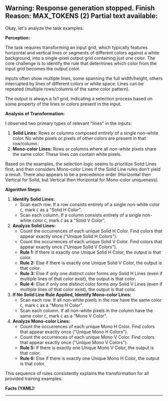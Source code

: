 Warning: Response generation stopped. Finish Reason: MAX_TOKENS (2)
Partial text available:
---
Okay, let's analyze the task examples.

**Perception:**

The task requires transforming an input grid, which typically features horizontal and vertical lines or segments of different colors against a white background, into a single-pixel output grid containing just one color. The core challenge is to identify the rule that determines which color from the input grid becomes the output color.

Inputs often show multiple lines, some spanning the full width/height, others interrupted by lines of different colors or white space. Lines can be repeated (multiple rows/columns of the same color pattern).

The output is always a 1x1 grid, indicating a selection process based on some property of the lines or colors present in the input.

**Analysis of Transformation:**

I observed two primary types of relevant "lines" in the inputs:

1.  **Solid Lines:** Rows or columns composed *entirely* of a single non-white color. No white pixels or pixels of other colors are present in that row/column.
2.  **Mono-color Lines:** Rows or columns where all *non-white* pixels share the same color. These lines *can* contain white pixels.

Based on the examples, the selection logic seems to prioritize Solid Lines first, and then considers Mono-color Lines if the Solid Line rules don't yield a result. There also appears to be a precedence order (Horizontal then Vertical for Solid, but Vertical then Horizontal for Mono-color uniqueness).

**Algorithm Steps:**

1.  **Identify Solid Lines:**
    *   Scan each row. If a row consists entirely of a single non-white color `C`, mark `C` as a "Solid H Color".
    *   Scan each column. If a column consists entirely of a single non-white color `C`, mark `C` as a "Solid V Color".
2.  **Analyze Solid Lines:**
    *   Count the occurrences of each unique Solid H Color. Find colors that appear exactly once ("Unique Solid H Colors").
    *   Count the occurrences of each unique Solid V Color. Find colors that appear exactly once ("Unique Solid V Colors").
    *   **Rule 1:** If there is exactly one Unique Solid H Color, the output is that color.
    *   **Rule 2:** Else if there is exactly one Unique Solid V Color, the output is that color.
    *   **Rule 3:** Else if only one distinct color forms *any* Solid H Lines (even if multiple lines of that color exist), the output is that color.
    *   **Rule 4:** Else if only one distinct color forms *any* Solid V Lines (even if multiple lines of that color exist), the output is that color.
3.  **If No Solid Line Rule Applied, Identify Mono-color Lines:**
    *   Scan each row. If all non-white pixels in the row have the same color `C`, mark `C` as a "Mono H Color".
    *   Scan each column. If all non-white pixels in the column have the same color `C`, mark `C` as a "Mono V Color".
4.  **Analyze Mono-color Lines:**
    *   Count the occurrences of each unique Mono H Color. Find colors that appear exactly once ("Unique Mono H Colors").
    *   Count the occurrences of each unique Mono V Color. Find colors that appear exactly once ("Unique Mono V Colors").
    *   **Rule 5:** If there is exactly one Unique Mono V Color, the output is that color.
    *   **Rule 6:** Else if there is exactly one Unique Mono H Color, the output is that color.

This sequence of rules consistently explains the transformation for all provided training examples.

**Facts (YAML):**


---
